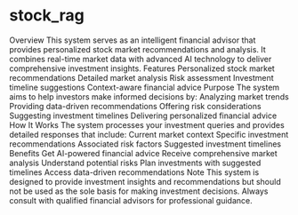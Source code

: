 # stock_rag

Overview
This system serves as an intelligent financial advisor that provides personalized stock market recommendations and analysis. It combines real-time market data with advanced AI technology to deliver comprehensive investment insights.
Features
Personalized stock market recommendations
Detailed market analysis
Risk assessment
Investment timeline suggestions
Context-aware financial advice
Purpose
The system aims to help investors make informed decisions by:
Analyzing market trends
Providing data-driven recommendations
Offering risk considerations
Suggesting investment timelines
Delivering personalized financial advice
How It Works
The system processes your investment queries and provides detailed responses that include:
Current market context
Specific investment recommendations
Associated risk factors
Suggested investment timelines
Benefits
Get AI-powered financial advice
Receive comprehensive market analysis
Understand potential risks
Plan investments with suggested timelines
Access data-driven recommendations
Note
This system is designed to provide investment insights and recommendations but should not be used as the sole basis for making investment decisions. Always consult with qualified financial advisors for professional guidance.
